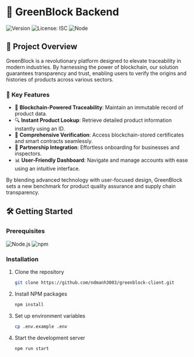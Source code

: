 # 🌿 GreenBlock Backend

![Version](https://img.shields.io/badge/version-1.0.0-blue.svg?cacheSeconds=2592000)
![License: ISC](https://img.shields.io/badge/License-ISC-yellow.svg)
![Node](https://img.shields.io/badge/node-%3E%3D14.0.0-green.svg)

## 🚀 Project Overview

GreenBlock is a revolutionary platform designed to elevate traceability in modern industries. By harnessing the power of blockchain, our solution guarantees transparency and trust, enabling users to verify the origins and histories of products across various sectors.

### 🌟 **Key Features**

- 🔗 **Blockchain-Powered Traceability**: Maintain an immutable record of product data.
- 🔍 **Instant Product Lookup**: Retrieve detailed product information instantly using an ID.
- 📜 **Comprehensive Verification**: Access blockchain-stored certificates and smart contracts seamlessly.
- 🤝 **Partnership Integration**: Effortless onboarding for businesses and inspectors.
- 📊 **User-Friendly Dashboard**: Navigate and manage accounts with ease using an intuitive interface.

By blending advanced technology with user-focused design, GreenBlock sets a new benchmark for product quality assurance and supply chain transparency.

## 🛠️ Getting Started

### Prerequisites

![Node.js](https://img.shields.io/badge/node-%3E%3D14.0.0-green.svg)
![npm](https://img.shields.io/badge/npm-%3E%3D6.0.0-red.svg)

### Installation

1. Clone the repository
   ```sh
   git clone https://github.com/ndmanh3003/greenblock-client.git
   ```
2. Install NPM packages
   ```sh
   npm install
   ```
3. Set up environment variables
   ```sh
   cp .env.example .env
   ```
4. Start the development server
   ```sh
   npm run start
   ```
